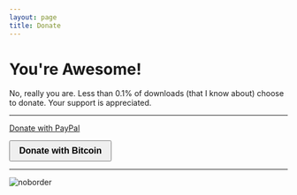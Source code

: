 ```yaml
---
layout: page  
title: Donate
---
```


You're Awesome!
===============

No, really you are. Less than 0.1% of downloads (that I know about)
choose to donate. Your support is appreciated.

------------------------------------------------------------------------


[Donate with
PayPal](https://www.paypal.com/cgi-bin/webscr?cmd=_s-xclick&hosted_button_id=39X5GA75FT23L "donate")


<button 
    onclick="window.open('https://greenaddress.it/pay/GA254L7kc1DM1qsBsWbXSk9M7CFTNt/', '_blank')"
    style="font-size:medium; font-weight:bold; padding: .5em 1em">Donate with Bitcoin</button>

------------------------------------------------------------------------

![noborder](http://mike-ward.net/cdn/images/donate.png)
